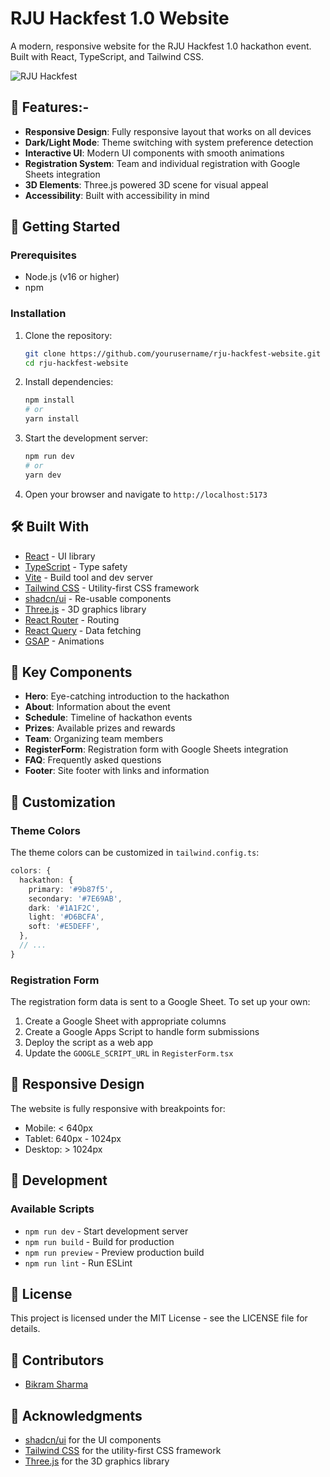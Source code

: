 # RJU Hackfest 1.0 Website

A modern, responsive website for the RJU Hackfest 1.0 hackathon event. Built with React, TypeScript, and Tailwind CSS.

![RJU Hackfest](https://via.placeholder.com/800x400?text=RJU+Hackfest+1.0)

## 🌟 Features:-

- **Responsive Design**: Fully responsive layout that works on all devices
- **Dark/Light Mode**: Theme switching with system preference detection
- **Interactive UI**: Modern UI components with smooth animations
- **Registration System**: Team and individual registration with Google Sheets integration
- **3D Elements**: Three.js powered 3D scene for visual appeal
- **Accessibility**: Built with accessibility in mind

## 🚀 Getting Started

### Prerequisites

- Node.js (v16 or higher)
- npm 

### Installation

1. Clone the repository:
   ```bash
   git clone https://github.com/yourusername/rju-hackfest-website.git
   cd rju-hackfest-website
   ```

2. Install dependencies:
   ```bash
   npm install
   # or
   yarn install
   ```

3. Start the development server:
   ```bash
   npm run dev
   # or
   yarn dev
   ```

4. Open your browser and navigate to `http://localhost:5173`

## 🛠️ Built With

- [React](https://reactjs.org/) - UI library
- [TypeScript](https://www.typescriptlang.org/) - Type safety
- [Vite](https://vitejs.dev/) - Build tool and dev server
- [Tailwind CSS](https://tailwindcss.com/) - Utility-first CSS framework
- [shadcn/ui](https://ui.shadcn.com/) - Re-usable components
- [Three.js](https://threejs.org/) - 3D graphics library
- [React Router](https://reactrouter.com/) - Routing
- [React Query](https://tanstack.com/query/latest) - Data fetching
- [GSAP](https://greensock.com/gsap/) - Animations

## 🧩 Key Components

- **Hero**: Eye-catching introduction to the hackathon
- **About**: Information about the event
- **Schedule**: Timeline of hackathon events
- **Prizes**: Available prizes and rewards
- **Team**: Organizing team members
- **RegisterForm**: Registration form with Google Sheets integration
- **FAQ**: Frequently asked questions
- **Footer**: Site footer with links and information

## 🎨 Customization

### Theme Colors

The theme colors can be customized in `tailwind.config.ts`:

```typescript
colors: {
  hackathon: {
    primary: '#9b87f5',
    secondary: '#7E69AB',
    dark: '#1A1F2C',
    light: '#D6BCFA',
    soft: '#E5DEFF',
  },
  // ...
}
```

### Registration Form

The registration form data is sent to a Google Sheet. To set up your own:

1. Create a Google Sheet with appropriate columns
2. Create a Google Apps Script to handle form submissions
3. Deploy the script as a web app
4. Update the `GOOGLE_SCRIPT_URL` in `RegisterForm.tsx`

## 📱 Responsive Design

The website is fully responsive with breakpoints for:
- Mobile: < 640px
- Tablet: 640px - 1024px
- Desktop: > 1024px

## 🔧 Development

### Available Scripts

- `npm run dev` - Start development server
- `npm run build` - Build for production
- `npm run preview` - Preview production build
- `npm run lint` - Run ESLint

## 📄 License

This project is licensed under the MIT License - see the LICENSE file for details.

## 👥 Contributors

- [Bikram Sharma](https://github.com/imgrooty)

## 🙏 Acknowledgments

- [shadcn/ui](https://ui.shadcn.com/) for the UI components
- [Tailwind CSS](https://tailwindcss.com/) for the utility-first CSS framework
- [Three.js](https://threejs.org/) for the 3D graphics library
